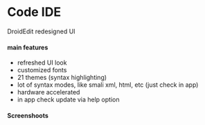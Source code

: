 # Code IDE

DroidEdit redesigned UI

#### main features
- refreshed UI look
- customized fonts
- 21 themes (syntax highlighting)
- lot of syntax modes, like smali xml, html, etc (just check in app)
- hardware accelerated
- in app check update via help option

#### Screenshoots

<img src="Screenshots/img_2.jpg" alt="" />
<img src="Screenshots/img_3.jpg" alt="" />
<img src="Screenshots/img_4.jpg" alt="" />
<img src="Screenshots/img_5.jpg" alt="" />
<img src="Screenshots/img_6.jpg" alt="" />
<img src="Screenshots/img_7.jpg" alt="" />
<img src="Screenshots/img_8.jpg" alt="" />
<img src="Screenshots/img_9.jpg" alt="" />
<img src="Screenshots/img_10.jpg" alt="" />
<img src="Screenshots/img_11.jpg" alt="" />
<img src="Screenshots/img_12.jpg" alt="" />
<img src="Screenshots/img_13.jpg" alt="" />
